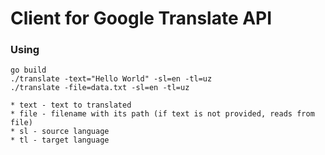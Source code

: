 # Client for Google Translate API

### Using

```
go build
./translate -text="Hello World" -sl=en -tl=uz
./translate -file=data.txt -sl=en -tl=uz

* text - text to translated
* file - filename with its path (if text is not provided, reads from file) 
* sl - source language
* tl - target language 
```